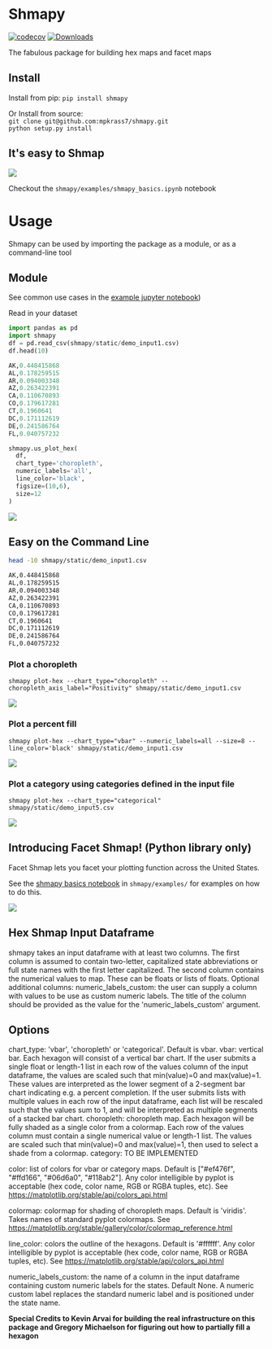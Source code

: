 
# Shmapy
[![codecov](https://codecov.io/gh/mpkrass7/shmapy/branch/main/graph/badge.svg?token=CEZPWV1NIR)](https://codecov.io/gh/mpkrass7/shmapy)
[![Downloads](https://static.pepy.tech/personalized-badge/shmapy?period=month&units=international_system&left_color=lightgrey&right_color=blue&left_text=Downloads)](https://pepy.tech/project/shmapy)

The fabulous package for building hex maps and facet maps

## Install

Install from pip:
`pip install shmapy`

Or Install from source:  
`git clone git@github.com:mpkrass7/shmapy.git`  
`python setup.py install` 

## It's easy to Shmap

![](./shmapy/img/shmapy_easy_choropleth.gif)

Checkout the `shmapy/examples/shmapy_basics.ipynb` notebook

# Usage
Shmapy can be used by importing the package as a module, or as a command-line tool
## Module
See common use cases in the [example jupyter notebook](https://github.com/mpkrass7/shmapy/blob/main/shmapy/examples/shmapy_basics.ipynb))

Read in your dataset
```python
import pandas as pd
import shmapy
df = pd.read_csv(shmapy/static/demo_input1.csv)
df.head(10)

AK,0.448415868
AL,0.178259515
AR,0.094003348
AZ,0.263422391
CA,0.110670893
CO,0.179617281
CT,0.1960641
DC,0.171112619
DE,0.241586764
FL,0.040757232
```

```python
shmapy.us_plot_hex(
  df,
  chart_type='choropleth', 
  numeric_labels='all',
  line_color='black',
  figsize=(10,6),
  size=12
)
```
![](./shmapy/img/hex_out_demo1_choropleth_clean.png)

## Easy on the Command Line

```bash
head -10 shmapy/static/demo_input1.csv

AK,0.448415868
AL,0.178259515
AR,0.094003348
AZ,0.263422391
CA,0.110670893
CO,0.179617281
CT,0.1960641
DC,0.171112619
DE,0.241586764
FL,0.040757232
```


### Plot a choropleth

`shmapy plot-hex --chart_type="choropleth" --choropleth_axis_label="Positivity" shmapy/static/demo_input1.csv`


![](./shmapy/img/hex_out_demo1_choropleth.png)

### Plot a percent fill

`shmapy plot-hex --chart_type="vbar" --numeric_labels=all --size=8 --line_color='black' shmapy/static/demo_input1.csv`

![](./shmapy/img/hex_out_demo1_label.png)


### Plot a category using categories defined in the input file

`shmapy plot-hex --chart_type="categorical" shmapy/static/demo_input5.csv`

![](./shmapy/img/hex_out_demo5.png)


## Introducing Facet Shmap! (Python library only)
Facet Shmap lets you facet your plotting function across the United States.

See the [shmapy basics notebook](https://github.com/mpkrass7/shmapy/blob/main/shmapy/examples/shmapy_basics.ipynb) in `shmapy/examples/` for examples on how to do this.

![](./shmapy/img/facet_shmap_output_1.png)

## Hex Shmap Input Dataframe

shmapy takes an input dataframe with at least two columns. The first column is
assumed to contain two-letter, capitalized state abbreviations or full state 
names with the first letter capitalized. The second column contains the numerical
values to map. These can be floats or lists of floats.
Optional additional columns:
numeric_labels_custom: the user can supply a column with values to be use as
custom numeric labels. The title of the column should be provided as the value for
the 'numeric_labels_custom' argument. 

## Options

chart_type: 'vbar', 'choropleth' or 'categorical'. Default is vbar.
  vbar: vertical bar. Each hexagon will consist of a vertical bar chart. If the
user submits a single float or length-1 list in each row of the values column
of the input dataframe, the values are scaled such that  min(value)=0 and 
max(value)=1. These values are interpreted as the lower segment of a 
2-segment bar chart indicating e.g. a percent completion. If the user submits
lists with multiple values in each row of the input dataframe, each list will
be rescaled such that the values sum to 1, and will be interpreted as multiple
segments of a stacked bar chart.
  choropleth: choropleth map. Each hexagon will be fully shaded as a single
color from a colormap. Each row of the values column must contain a single
numerical value or length-1 list. The values are scaled such that min(value)=0
and max(value)=1, then used to select a shade from a colormap.
  category: TO BE IMPLEMENTED

color: list of colors for vbar or category maps. Default is ["#ef476f", "#ffd166", 
"#06d6a0", "#118ab2"]. Any color intelligible by pyplot is acceptable (hex code, 
color name, RGB or RGBA tuples, etc). See 
https://matplotlib.org/stable/api/colors_api.html
 
colormap: colormap for shading of choropleth maps. Default is 'viridis'. Takes 
names of standard pyplot colormaps. See 
https://matplotlib.org/stable/gallery/color/colormap_reference.html

line_color: colors the outline of the hexagons. Default is '#ffffff'. Any color 
intelligible by pyplot is acceptable (hex code, color name, RGB or RGBA tuples, 
etc). See https://matplotlib.org/stable/api/colors_api.html 

numeric_labels_custom: the name of a column in the input dataframe containing
custom numeric labels for the states. Default None. A numeric custom label replaces
the standard numeric label and is positioned under the state name.




**Special Credits to Kevin Arvai for building the real infrastructure on this package and Gregory Michaelson for figuring out how to partially fill a hexagon**

